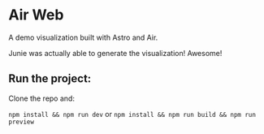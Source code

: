 # Air Web

A demo visualization built with Astro and Air.

Junie was actually able to generate the visualization! Awesome!

## Run the project:

Clone the repo and:

`npm install && npm run dev` or `npm install && npm run build && npm run preview`
